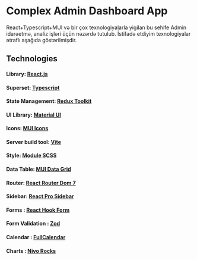 # Complex Admin Dashboard App

React+Typescript+MUI və bir çox texnologiyalarla yigilan bu sehife Admin idarəetmə, analiz işləri üçün nəzərdə tutulub. 
İstifadə etdiyim texnologiyalar ətraflı aşağıda göstərilmişdir.

## Technologies

#### Library: [React.js](https://react.dev/)

#### Superset: [Typescript](https://www.typescriptlang.org/)

#### State Management: [Redux Toolkit](https://redux-toolkit.js.org/)

#### UI Library: [Material UI](https://mui.com/material-ui/getting-started/installation/)

#### Icons: [MUI Icons](https://mui.com/material-ui/material-icons/)

#### Server build tool: [Vite](https://vite.dev/guide/)

#### Style: [Module SCSS](https://sass-lang.com/)

#### Data Table: [MUI Data Grid](https://mui.com/x/react-data-grid/getting-started/#installation)

#### Router: [React Router Dom 7](https://reactrouter.com/)

#### Sidebar: [React Pro Sidebar](https://www.npmjs.com/package/react-pro-sidebar)

#### Forms : [React Hook Form](https://react-hook-form.com/)

#### Form Validation : [Zod](https://zod.dev/)

#### Calendar : [FullCalendar](https://fullcalendar.io/)

#### Charts : [Nivo Rocks](https://nivo.rocks/)

